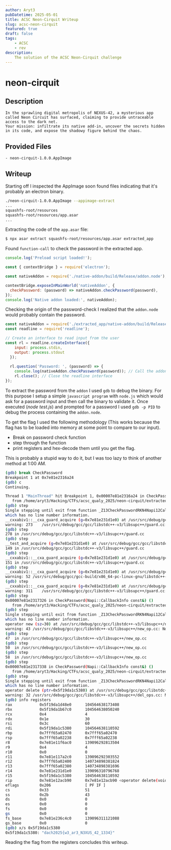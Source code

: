 ```yaml
---
author: Aryt3
pubDatetime: 2025-05-01
title: ACSC Neon-Cirquit Writeup
slug: acsc-neon-cirquit
featured: true
draft: false
tags:
    - ACSC
    - rev
description:
    The solution of the ACSC Neon-Cirquit challenge
---
```


# neon-cirquit 

## Description
```
In the sprawling digital metropolis of NEXUS-42, a mysterious app called Neon Circuit has surfaced, claiming to provide untraceable access to the dark net. 
Your mission: infiltrate its native add-in, uncover the secrets hidden in its code, and expose the shadowy figure behind the chaos.
```

## Provided Files
```
- neon-cirquit-1.0.0.AppImage
```

## Writeup

Starting off I inspected the AppImage soon found files indicating that it's probably an electron binary. <br/>
```sh
./neon-cirquit-1.0.0.AppImage --appimage-extract
...
squashfs-root/resources
squashfs-root/resources/app.asar
...
```

Extracting the code of the `app.asar` file: <br/>
```sh
$ npx asar extract squashfs-root/resources/app.asar extracted_app
```

Found `function-call` to check the password in the extracted app.
```js
console.log('Preload script loaded!');

const { contextBridge } = require('electron');

const nativeAddon = require('./native-addon/build/Release/addon.node');

contextBridge.exposeInMainWorld('nativeAddon', {
  checkPassword: (password) => nativeAddon.checkPassword(password),
});
console.log('Native addon loaded:', nativeAddon);
```

Checking the origin of the password-check I realized that the `addon.node` would probably contain the password. <br/>
```js
const nativeAddon = require('./extracted_app/native-addon/build/Release/addon.node');
const readline = require('readline');

// Create an interface to read input from the user
const rl = readline.createInterface({
    input: process.stdin,
    output: process.stdout
  });
  
  rl.question('Password: ', (password) => {
    console.log(nativeAddon.checkPassword(password)); // Call the addon function
    rl.close(); // Close the readline interface
});
```

To extract the password from the `addon` I used `gdb` to debug the binary. 
For this purpose I setup a simple `javascript program` with `node.js` which would ask for a password input and then call the binary to validate it. 
Once executed (*node test.js*) and prompted for a password I used `gdb -p PID` to debug the process containing the `addon.node`. <br/>

To get the flag I used the following methodology (This works because the flag has to be loaded into memory at some point to compare to our input). <br/> 
- Break on password check function <br/>
- step through the function <br/>
- print registers and hex-decode them until you get the flag. <br/>

This is probably a stupid way to do it, but I was too lazy to think of another method at 1:00 AM. <br/>
```sh
(gdb) break CheckPassword
Breakpoint 1 at 0x7e81e2316a24
(gdb) c
Continuing.

Thread 1 "MainThread" hit Breakpoint 1, 0x00007e81e2316a24 in CheckPassword(Napi::CallbackInfo const&) ()
   from /home/aryt3/Hacking/CTFs/acsc_qualy_2025/neon-cirquit/extracted_app/native-addon/build/Release/addon.node
(gdb) step
Single stepping until exit from function _Z13CheckPasswordRKN4Napi12CallbackInfoE,
which has no line number information.
__cxxabiv1::__cxa_guard_acquire (g=0x7e81e231d1e0) at /usr/src/debug/gcc/gcc/libstdc++-v3/libsupc++/guard.cc:273
warning: 273	/usr/src/debug/gcc/gcc/libstdc++-v3/libsupc++/guard.cc: No such file or directory
(gdb) step
278	in /usr/src/debug/gcc/gcc/libstdc++-v3/libsupc++/guard.cc
(gdb) step
__test_and_acquire (g=0x7e81e231d1e0) at /usr/src/debug/gcc/gcc/libstdc++-v3/libsupc++/guard.cc:149
149	in /usr/src/debug/gcc/gcc/libstdc++-v3/libsupc++/guard.cc
(gdb) step
__cxxabiv1::__cxa_guard_acquire (g=0x7e81e231d1e0) at /usr/src/debug/gcc/gcc/libstdc++-v3/libsupc++/guard.cc:151
151	in /usr/src/debug/gcc/gcc/libstdc++-v3/libsupc++/guard.cc
(gdb) step
__cxxabiv1::__cxa_guard_acquire (g=0x7e81e231d1e0) at /usr/src/debug/gcc/gcc-build/x86_64-pc-linux-gnu/libstdc++-v3/include/ext/atomicity.h:52
warning: 52	/usr/src/debug/gcc/gcc-build/x86_64-pc-linux-gnu/libstdc++-v3/include/ext/atomicity.h: No such file or directory
(gdb) step
__cxxabiv1::__cxa_guard_acquire (g=0x7e81e231d1e0) at /usr/src/debug/gcc/gcc/libstdc++-v3/libsupc++/guard.cc:311
warning: 311	/usr/src/debug/gcc/gcc/libstdc++-v3/libsupc++/guard.cc: No such file or directory
(gdb) step
0x00007e81e2317326 in CheckPassword(Napi::CallbackInfo const&) ()
   from /home/aryt3/Hacking/CTFs/acsc_qualy_2025/neon-cirquit/extracted_app/native-addon/build/Release/addon.node
(gdb) step
Single stepping until exit from function _Z13CheckPasswordRKN4Napi12CallbackInfoE,
which has no line number information.
operator new (sz=30) at /usr/src/debug/gcc/gcc/libstdc++-v3/libsupc++/new_op.cc:43
warning: 43	/usr/src/debug/gcc/gcc/libstdc++-v3/libsupc++/new_op.cc: No such file or directory
(gdb) step
47	in /usr/src/debug/gcc/gcc/libstdc++-v3/libsupc++/new_op.cc
(gdb) step
50	in /usr/src/debug/gcc/gcc/libstdc++-v3/libsupc++/new_op.cc
(gdb) step
58	in /usr/src/debug/gcc/gcc/libstdc++-v3/libsupc++/new_op.cc
(gdb) step
0x00007e81e2317338 in CheckPassword(Napi::CallbackInfo const&) ()
   from /home/aryt3/Hacking/CTFs/acsc_qualy_2025/neon-cirquit/extracted_app/native-addon/build/Release/addon.node
(gdb) step
Single stepping until exit from function _Z13CheckPasswordRKN4Napi12CallbackInfoE,
which has no line number information.
operator delete (ptr=0x5f19da1c5380) at /usr/src/debug/gcc/gcc/libstdc++-v3/libsupc++/del_ops.cc:32
warning: 32	/usr/src/debug/gcc/gcc/libstdc++-v3/libsupc++/del_ops.cc: No such file or directory
(gdb) info registers
rax            0x5f19da1d48e0      104564638173408
rbx            0x5f19da1b67c0      104564638050240
rcx            0x4                 4
rdx            0x1e                30
rsi            0x3c                60
rdi            0x5f19da1c5380      104564638110592
rbp            0x7fff65a02470      0x7fff65a02470
rsp            0x7fff65a02238      0x7fff65a02238
r8             0x7e81e11f6ac0      139096292813504
r9             0x4                 4
r10            0x0                 0
r11            0x7e81e117a2c0      139096292303552
r12            0x7fff65a02400      140734898381824
r13            0x7fff65a02380      140734898381696
r14            0x7e81e231d1e0      139096310796768
r15            0x5f19da1c5380      104564638110592
rip            0x7e81e12acb90      0x7e81e12acb90 <operator delete(void*, unsigned long)>
eflags         0x206               [ PF IF ]
cs             0x33                51
ss             0x2b                43
ds             0x0                 0
es             0x0                 0
fs             0x0                 0
gs             0x0                 0
fs_base        0x7e81e236c4c0      139096311121088
gs_base        0x0                 0
(gdb) x/s 0x5f19da1c5380
0x5f19da1c5380:	"dach2025{w3_ar3_N3XUS_42_1334}"
```

Reading the flag from the registers concludes this writeup. 